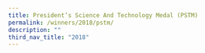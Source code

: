 ```yaml
---
title: President’s Science And Technology Medal (PSTM)
permalink: /winners/2018/pstm/
description: ""
third_nav_title: "2018"
---
```

